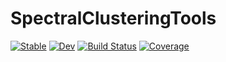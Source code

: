 # SpectralClusteringTools

[![Stable](https://img.shields.io/badge/docs-stable-blue.svg)](https://702ph.github.io/SpectralClusteringTools.jl/stable/)
[![Dev](https://img.shields.io/badge/docs-dev-blue.svg)](https://702ph.github.io/SpectralClusteringTools.jl/dev/)
[![Build Status](https://github.com/702ph/SpectralClusteringTools.jl/actions/workflows/CI.yml/badge.svg?branch=main)](https://github.com/702ph/SpectralClusteringTools.jl/actions/workflows/CI.yml?query=branch%3Amain)
[![Coverage](https://codecov.io/gh/702ph/SpectralClusteringTools.jl/branch/main/graph/badge.svg)](https://codecov.io/gh/702ph/SpectralClusteringTools.jl)
